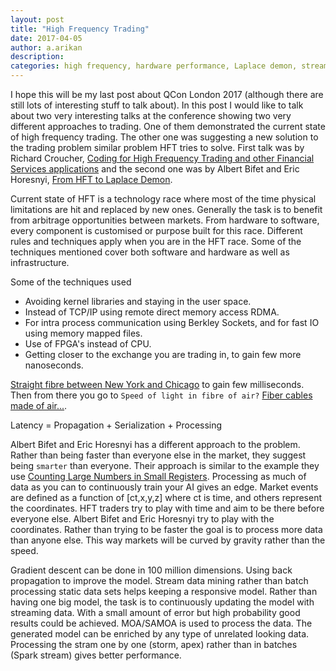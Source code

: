 ```yaml
---
layout: post
title: "High Frequency Trading"
date: 2017-04-05
author: a.arikan
description: 
categories: high frequency, hardware performance, Laplace demon, stream data mining, machine learning, AI, moa, apache samoa
---
```


I hope this will be my last post about QCon London 2017 (although there are still lots of interesting stuff to talk about). In this post I would like to talk about two very interesting talks at the conference showing two very different approaches to trading. One of them demonstrated the current state of high frequency trading. The other one was suggesting a new solution to the trading problem similar problem HFT tries to solve. First talk was by Richard Croucher, [Coding for High Frequency Trading and other Financial Services applications](https://qconlondon.com/london-2017/presentation/coding-for-high-frequency-trading) and the second one was by Albert Bifet and Eric Horesnyi, [From HFT to Laplace Demon](https://qconlondon.com/london-2017/presentation/hft-laplace-demon). 

Current state of HFT is a technology race where most of the time physical limitations are hit and replaced by new ones. Generally the task is to benefit from arbitrage opportunities between markets. From hardware to software, every component is customised or purpose built for this race. Different rules and techniques apply when you are in the HFT race. Some of the techniques mentioned cover both software and hardware as well as infrastructure. 

Some of the techniques used
* Avoiding kernel libraries and staying in the user space. 
* Instead of TCP/IP using remote direct memory access RDMA. 
* For intra process communication using Berkley Sockets, and for fast IO using memory mapped files. 
* Use of FPGA's instead of CPU. 
* Getting closer to the exchange you are trading in, to gain few more nanoseconds.

[Straight fibre between New York and Chicago](http://www.zerohedge.com/news/chicago-new-york-and-back-85-milliseconds) to gain few milliseconds. Then from there you go to `Speed of light in fibre of air?` [Fiber cables made of air...](https://arstechnica.com/information-technology/2013/03/fiber-cables-made-of-air-move-data-at-99-7-percent-the-speed-of-light/).

Latency = Propagation + Serialization + Processing

Albert Bifet and Eric Horesnyi has a different approach to the problem. Rather than being faster than everyone else in the market, they suggest being `smarter` than everyone. Their approach is similar to the example they use
[Counting Large Numbers in Small Registers](2017-03-10-counting-large-numbers.md). Processing as much of data as you can to continuously train your AI gives an edge. Market events are defined as a function of [ct,x,y,z] where ct is time, and others represent the coordinates. HFT traders try to play with time and aim to be there before everyone else. Albert Bifet and Eric Horesnyi try to play with the coordinates. Rather than trying to be faster the goal is to process more data than anyone else. This way markets will be curved by gravity rather than the speed. 

Gradient descent can be done in 100 million dimensions. Using back propagation to improve the model. Stream data mining rather than batch processing static data sets helps keeping a responsive model. Rather than having one big model, the task is to continuously updating the model with streaming data. With a small amount of error but high probability good results could be achieved. MOA/SAMOA is used to process the data. The generated model can be enriched by any type of unrelated looking data. Processing the stram one by one (storm, apex) rather than in batches (Spark stream) gives better performance.


<!--
Instead of trying get in front of everyone else in the muscle race 
Albert Bifet and Eric Horesnyi suggest a different approach by using kind of approximations and rather than trying to process whole stream of data. 
They define market events as a function of [ct,x,y,z] in a three dimensional space. 

Rather than trying to be faster you can try to go infront of the race by playing with other parameters of the function. Get more data than anybody else. 

--spark streaming processes batches 1s latency
--other one processes one by one, latency is around milliseconds

FPGA's, RDMA instead of 

Straight fiber between NY and Chicago to cut few milliseconds
Then you go to speed of light in fiber or speed of light in air?
10y ago, like formula, exclusive Race

Latency = Propagation + Serialization + Processing

Big data stream processing using AI/machine learning. This can be done really in a very large scale moa/samoa can be used. The data can also be enriched with unrelated looking but important data. 

Gradient descent: can be done in 100 million features
Back propagation: Get the prediction from the NN and back propagate the error to neural network to improve the weights and predictions.

Overfitting? How do you switch from bullish to bearish market?

Batch setting: standard approach where data is static

Train the model continuously update the model as the data arrives. The model should be super fast rather than being very precise (see Counting large numbers). 

Customize everything to death. Prevent kernel libraries, stay in user space. TCP/IP is not fast enough use Remote Direct Memory Access, Berkley Sockets and Memory Mapped Files
Custom fibre, even micro waves are considered for super-fast transfer rates
Getting closer to the exchanges to gain few nano seconds
Hardware limitations use FPGA's -->